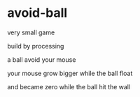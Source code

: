 # avoid-ball
<p>very small game</p>
<p>build by processing</p>
<p>a ball avoid your mouse</p>
<p>your mouse grow bigger while the ball float</p>
<p>and became zero while the ball hit the wall</p>

